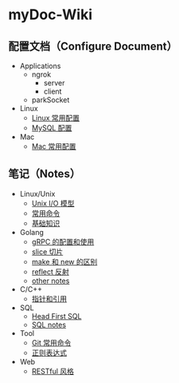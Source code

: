 # myDoc-Wiki

## 配置文档（Configure Document）
* Applications
    * ngrok
        * server
        * client
    * parkSocket
* Linux
    * [Linux 常用配置](https://github.com/gobomb/myDoc/wiki/linux)
    * [MySQL 配置](https://github.com/gobomb/myDoc/wiki/mysql)
* Mac
    * [Mac 常用配置](https://github.com/gobomb/myDoc/wiki/mac)
## 笔记（Notes）
* Linux/Unix
    * [Unix I/O 模型](https://github.com/gobomb/myDoc/wiki/io-model)
    * [常用命令](https://github.com/gobomb/myDoc/wiki/command)
    * [基础知识](https://github.com/gobomb/myDoc/wiki/linux-note)
* Golang
    * [gRPC 的配置和使用](https://github.com/gobomb/myDoc/wiki/grpc)
    * [slice 切片](https://github.com/gobomb/myDoc/wiki/slice)
    * [make 和 new 的区别](https://github.com/gobomb/myDoc/wiki/make-and-new)
    * [reflect 反射](https://github.com/gobomb/myDoc/wiki/reflect)
    * [other notes](https://github.com/gobomb/myDoc/wiki/golang-notes)
* C/C++
    * [指针和引用](https://github.com/gobomb/myDoc/wiki/pointer-and-reference)
* SQL
    * [Head First SQL](https://github.com/gobomb/myDoc/wiki/head_first_sql)
    * [SQL notes](https://github.com/gobomb/myDoc/wiki/sql-notes)
* Tool
    * [Git 常用命令](https://github.com/gobomb/myDoc/wiki/git)
    * [正则表达式](https://github.com/gobomb/myDoc/wiki/regex)
* Web
    * [RESTful 风格](https://github.com/gobomb/myDoc/wiki/restful)
